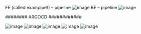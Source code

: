 FE (called exampipe1) – pipeline 
![image](https://github.com/user-attachments/assets/74cf3ec3-1b93-4abc-a976-f012ded9b2c6)
BE – pipeline
![image](https://github.com/user-attachments/assets/b9fee71c-80ff-4bc3-acf8-eeceb9f1a67f)

######## ARGOCD ############

![image](https://github.com/user-attachments/assets/396e93c8-806a-4c40-b1e5-081ac565f8e4)
![image](https://github.com/user-attachments/assets/b0e1974a-0e07-484e-b304-938cae908d0c)
![image](https://github.com/user-attachments/assets/d4ffb3d9-7e55-4aa0-939e-8fb9915e7cb1)
![image](https://github.com/user-attachments/assets/367101e4-1ce8-4a28-88e8-7e0aa3b0cc76)
![image](https://github.com/user-attachments/assets/7c3c9f14-f607-4304-9a4d-75611acdaf8a)


